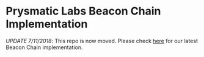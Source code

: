 # Prysmatic Labs Beacon Chain Implementation


*UPDATE 7/11/2018*: This repo is now moved. Please check [here](https://github.com/prysmaticlabs/beacon-chain) for our latest Beacon Chain implementation.